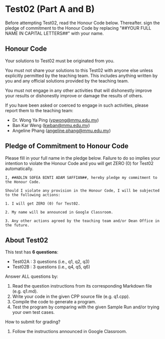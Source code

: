 # Test02 (Part A and B)

Before attempting Test02, read the Honour Code below. Thereafter. sign the pledge of commitment to the Honour Code by replacing "##YOUR FULL NAME IN CAPITAL LETTERS##" with your name.

## Honour Code

Your solutions to Test02 must be originated from you.

You must not share your solutions to this Test02 with anyone else unless explicitly permitted by the teaching team. This includes anything written by you and any official solutions provided by the teaching team.

You must not engage in any other activities that will dishonestly improve your results or dishonestly improve or damage the results of others.

If you have been asked or coerced to engage in such activities, please report them to the teaching team:

- Dr. Wong Ya Ping (ypwong@mmu.edu.my)
- Ban Kar Weng (kwban@mmu.edu.my)
- Angeline Phang (angeline.phang@mmu.edu.my)

## Pledge of Commitment to Honour Code

Please fill in your full name in the pledge below. Failure to do so implies your intention to violate the Honour Code and you will get ZERO (0) for Test02 automatically.

```
I, ##ADLIN SOFEA BINTI ADAM SAFFIAN##, hereby pledge my commitment to the Honour Code.

Should I violate any provision in the Honour Code, I will be subjected to the following actions:

1. I will get ZERO (0) for Test02.

2. My name will be announced in Google Classroom.

3. Any other actions agreed by the teaching team and/or Dean Office in the future.
```

## About Test02

This test has **6 questions**:
- Test02A : 3 questions (i.e., q1, q2, q3)
- Test02B : 3 questions (i.e., q4, q5, q6)

Answer ALL questions by:
1. Read the question instructions from its corresponding Markdown file (e.g. q1.md).
2. Write your code in the given CPP source file (e.g. q1.cpp).
3. Compile the code to generate a program.
4. Test the program by comparing with the given Sample Run and/or trying your own test cases.

How to submit for grading?
1. Follow the instructions announced in Google Classroom.
